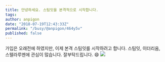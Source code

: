 ```yaml
---
title: 안녕하세요. 스팀잇을 본격적으로 시작합니다.
tags:
author: anpigon
date: "2018-07-19T12:43:33Z"
permalink: "/busy/@anpigon/464y5v"
published: false
---
```


가입은 오래전에 하였지만,
이제 본격 스팀잇를 시작하려고 합니다.
스팀잇, 이더리움, 스텔라루멘에 관심이 많습니다.
잘부탁드립니다. &#128516;
![](https://cdn.pixabay.com/photo/2015/03/26/09/47/sky-690293_1280.jpg)